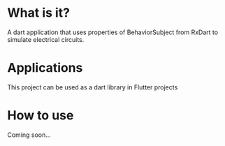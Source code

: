 # What is it?
A dart application that uses properties of BehaviorSubject from RxDart
to simulate electrical circuits.

# Applications
This project can be used as a dart library in Flutter projects

# How to use
Coming soon...

